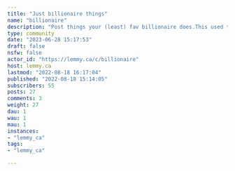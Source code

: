 ```yaml
---
title: "Just billionaire things" 
name: "billionaire"
description: "Post things your (least) fav billionaire does.This used to be the Elon Musk sub, but in an attempt to boost engagement, we have engaged a new pathway.You can post anything related to billionaires here.Tags: Tesla, paypal, spaceX, neuralink, The Boring Company."
type: community
date: "2023-06-28 15:17:53"
draft: false
nsfw: false
actor_id: "https://lemmy.ca/c/billionaire"
host: lemmy.ca
lastmod: "2022-08-18 16:17:04"
published: "2022-08-18 15:14:05"
subscribers: 55
posts: 27
comments: 3
weight: 27
dau: 1
wau: 1
mau: 1
instances:
- "lemmy_ca"
tags: 
- "lemmy_ca"

---
```

